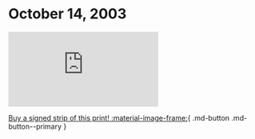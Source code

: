 # October 14, 2003

![](https://www.achewood.com/comic.php?date=10142003)

[Buy a signed strip of this print! :material-image-frame:](https://achewood-holiday-pop-up.myshopify.com/products/strip#10142003){ .md-button .md-button--primary }

